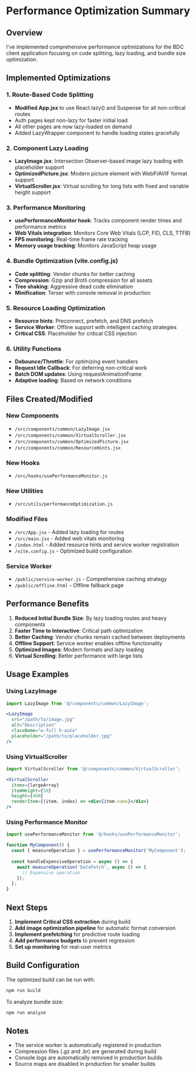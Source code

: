 # Performance Optimization Summary

## Overview
I've implemented comprehensive performance optimizations for the BDC client application focusing on code splitting, lazy loading, and bundle size optimization.

## Implemented Optimizations

### 1. Route-Based Code Splitting
- **Modified App.jsx** to use React.lazy() and Suspense for all non-critical routes
- Auth pages kept non-lazy for faster initial load
- All other pages are now lazy-loaded on demand
- Added LazyWrapper component to handle loading states gracefully

### 2. Component Lazy Loading
- **LazyImage.jsx**: Intersection Observer-based image lazy loading with placeholder support
- **OptimizedPicture.jsx**: Modern picture element with WebP/AVIF format support
- **VirtualScroller.jsx**: Virtual scrolling for long lists with fixed and variable height support

### 3. Performance Monitoring
- **usePerformanceMonitor hook**: Tracks component render times and performance metrics
- **Web Vitals integration**: Monitors Core Web Vitals (LCP, FID, CLS, TTFB)
- **FPS monitoring**: Real-time frame rate tracking
- **Memory usage tracking**: Monitors JavaScript heap usage

### 4. Bundle Optimization (vite.config.js)
- **Code splitting**: Vendor chunks for better caching
- **Compression**: Gzip and Brotli compression for all assets
- **Tree shaking**: Aggressive dead code elimination
- **Minification**: Terser with console removal in production

### 5. Resource Loading Optimization
- **Resource hints**: Preconnect, prefetch, and DNS prefetch
- **Service Worker**: Offline support with intelligent caching strategies
- **Critical CSS**: Placeholder for critical CSS injection

### 6. Utility Functions
- **Debounce/Throttle**: For optimizing event handlers
- **Request Idle Callback**: For deferring non-critical work
- **Batch DOM updates**: Using requestAnimationFrame
- **Adaptive loading**: Based on network conditions

## Files Created/Modified

### New Components
- `/src/components/common/LazyImage.jsx`
- `/src/components/common/VirtualScroller.jsx`
- `/src/components/common/OptimizedPicture.jsx`
- `/src/components/common/ResourceHints.jsx`

### New Hooks
- `/src/hooks/usePerformanceMonitor.js`

### New Utilities
- `/src/utils/performanceOptimization.js`

### Modified Files
- `/src/App.jsx` - Added lazy loading for routes
- `/src/main.jsx` - Added web vitals monitoring
- `/index.html` - Added resource hints and service worker registration
- `/vite.config.js` - Optimized build configuration

### Service Worker
- `/public/service-worker.js` - Comprehensive caching strategy
- `/public/offline.html` - Offline fallback page

## Performance Benefits

1. **Reduced Initial Bundle Size**: By lazy loading routes and heavy components
2. **Faster Time to Interactive**: Critical path optimization
3. **Better Caching**: Vendor chunks remain cached between deployments
4. **Offline Support**: Service worker enables offline functionality
5. **Optimized Images**: Modern formats and lazy loading
6. **Virtual Scrolling**: Better performance with large lists

## Usage Examples

### Using LazyImage
```jsx
import LazyImage from '@/components/common/LazyImage';

<LazyImage 
  src="/path/to/image.jpg"
  alt="Description"
  className="w-full h-auto"
  placeholder="/path/to/placeholder.jpg"
/>
```

### Using VirtualScroller
```jsx
import VirtualScroller from '@/components/common/VirtualScroller';

<VirtualScroller
  items={largeArray}
  itemHeight={50}
  height={400}
  renderItem={(item, index) => <div>{item.name}</div>}
/>
```

### Using Performance Monitor
```jsx
import usePerformanceMonitor from '@/hooks/usePerformanceMonitor';

function MyComponent() {
  const { measureOperation } = usePerformanceMonitor('MyComponent');
  
  const handleExpensiveOperation = async () => {
    await measureOperation('DataFetch', async () => {
      // Expensive operation
    });
  };
}
```

## Next Steps

1. **Implement Critical CSS extraction** during build
2. **Add image optimization pipeline** for automatic format conversion
3. **Implement prefetching** for predictive route loading
4. **Add performance budgets** to prevent regression
5. **Set up monitoring** for real-user metrics

## Build Configuration

The optimized build can be run with:
```bash
npm run build
```

To analyze bundle size:
```bash
npm run analyze
```

## Notes

- The service worker is automatically registered in production
- Compression files (.gz and .br) are generated during build
- Console logs are automatically removed in production builds
- Source maps are disabled in production for smaller builds